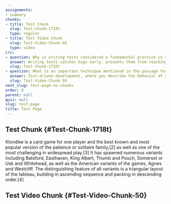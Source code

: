 ```yaml
---
assignments:
- summary
chunks:
- title: Test Chunk
  slug: Test-Chunk-1718t
  type: regular
- title: Test Video Chunk
  slug: Test-Video-Chunk-50
  type: video
cri:
- question: Why is writing tests considered a fundamental practice in software development?
  answer: Writing tests catches bugs early, prevents them from reaching production, serves as living documentation, gives developers confidence to refactor, and leads to better code design.
  slug: Test-Chunk-1718t
- question: What is an important technique mentioned in the passage for software development?
  answer: Test-driven development, where you describe the behavior of your code before implementing it.
  slug: Test-Video-Chunk-50
next_slug: test-page-no-chunks
order: 0
parent: null
quiz: null
slug: test-page
title: Test Page
---
```


## Test Chunk {#Test-Chunk-1718t} 

Klondike is a card game for one player and the best known and most popular version of the patience or solitaire family,\[2\] as well as one of the most challenging in widespread play.\[3\] It has spawned numerous variants including Batsford, Easthaven, King Albert, Thumb and Pouch, Somerset or Usk and Whitehead, as well as the American variants of the games, Agnes and Westcliff. The distinguishing feature of all variants is a triangular layout of the tableau, building in ascending sequence and packing in descending order.\[4\]

## Test Video Chunk {#Test-Video-Chunk-50} 



<i-youtube videoid="" height={400} width="100%" >

</i-youtube>



